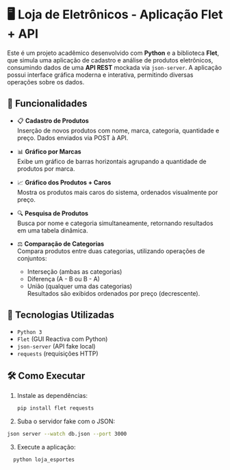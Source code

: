 # 🖥️ Loja de Eletrônicos - Aplicação Flet + API

Este é um projeto acadêmico desenvolvido com **Python** e a biblioteca **Flet**, que simula uma aplicação de cadastro e análise de produtos eletrônicos, consumindo dados de uma **API REST** mockada via `json-server`. A aplicação possui interface gráfica moderna e interativa, permitindo diversas operações sobre os dados.

## 🚀 Funcionalidades

- 📋 **Cadastro de Produtos**  
  Inserção de novos produtos com nome, marca, categoria, quantidade e preço. Dados enviados via POST à API.

- 📊 **Gráfico por Marcas**  
  Exibe um gráfico de barras horizontais agrupando a quantidade de produtos por marca.

- 📈 **Gráfico dos Produtos + Caros**  
  Mostra os produtos mais caros do sistema, ordenados visualmente por preço.

- 🔍 **Pesquisa de Produtos**  
  Busca por nome e categoria simultaneamente, retornando resultados em uma tabela dinâmica.

- ⚖️ **Comparação de Categorias**  
  Compara produtos entre duas categorias, utilizando operações de conjuntos:  
  - Interseção (ambas as categorias)  
  - Diferença (A - B ou B - A)  
  - União (qualquer uma das categorias)  
  Resultados são exibidos ordenados por preço (decrescente).

## 🧰 Tecnologias Utilizadas

- `Python 3`
- `Flet` (GUI Reactiva com Python)
- `json-server` (API fake local)
- `requests` (requisições HTTP)

## 🛠️ Como Executar

1. Instale as dependências:
   ```bash
   pip install flet requests
2. Suba o servidor fake com o JSON:
  ```bash
  json server --watch db.json --port 3000
```
3. Execute a aplicação:
```bash
  python loja_esportes
